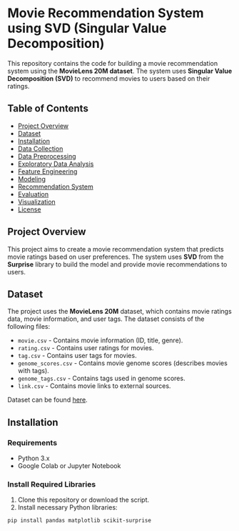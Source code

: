 # Movie Recommendation System using SVD (Singular Value Decomposition)

This repository contains the code for building a movie recommendation system using the **MovieLens 20M dataset**. The system uses **Singular Value Decomposition (SVD)** to recommend movies to users based on their ratings.

## Table of Contents
- [Project Overview](#project-overview)
- [Dataset](#dataset)
- [Installation](#installation)
- [Data Collection](#data-collection)
- [Data Preprocessing](#data-preprocessing)
- [Exploratory Data Analysis](#exploratory-data-analysis)
- [Feature Engineering](#feature-engineering)
- [Modeling](#modeling)
- [Recommendation System](#recommendation-system)
- [Evaluation](#evaluation)
- [Visualization](#visualization)
- [License](#license)

## Project Overview
This project aims to create a movie recommendation system that predicts movie ratings based on user preferences. The system uses **SVD** from the **Surprise** library to build the model and provide movie recommendations to users.

## Dataset
The project uses the **MovieLens 20M** dataset, which contains movie ratings data, movie information, and user tags. The dataset consists of the following files:
- `movie.csv` - Contains movie information (ID, title, genre).
- `rating.csv` - Contains user ratings for movies.
- `tag.csv` - Contains user tags for movies.
- `genome_scores.csv` - Contains movie genome scores (describes movies with tags).
- `genome_tags.csv` - Contains tags used in genome scores.
- `link.csv` - Contains movie links to external sources.

Dataset can be found [here](https://www.kaggle.com/datasets/grouplens/movielens-20m-dataset/data).

## Installation

### Requirements
- Python 3.x
- Google Colab or Jupyter Notebook

### Install Required Libraries
1. Clone this repository or download the script.
2. Install necessary Python libraries:

```bash
pip install pandas matplotlib scikit-surprise
